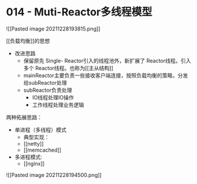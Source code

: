 # 014 - Muti-Reactor多线程模型

![[Pasted image 20211228193815.png]]


[[负载均衡]]的思想

+ 改进思路
	+ 保留原先 Single- Reactor引入的线程池外，新扩展了 Reactor线程。引入多个 Reactor线程。也称为[[主从结构]]
	+ mainReactor主要负责一些接收客户端连接，按照负载均衡的策略，分发给subReactor处理
	+ subReactor负责处理
		+  IO线程处理IO操作
		+ 工作线程处理业务逻辑

两种拓展思路：
+ 单进程（多线程）模式
	+ 典型实现：
	+ [[netty]]
	+ [[memcached]]
+ 多进程模式:
	+ [[nginx]]


![[Pasted image 20211228194500.png]]